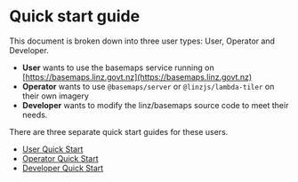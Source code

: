 # Quick start guide

This document is broken down into three user types: User, Operator and Developer.

- **User** wants to use the basemaps service running on [https://basemaps.linz.govt.nz](https://basemaps.linz.govt.nz)
- **Operator** wants to use `@basemaps/server` or `@linzjs/lambda-tiler` on their own imagery
- **Developer** wants to modify the linz/basemaps source code to meet their needs.

There are three separate quick start guides for these users.

- [User Quick Start](./user-guide/quick-start.md)
- [Operator Quick Start](./operator-guide/quick-start.md)
- [Developer Quick Start](./developer-guide/quick-startm.md)